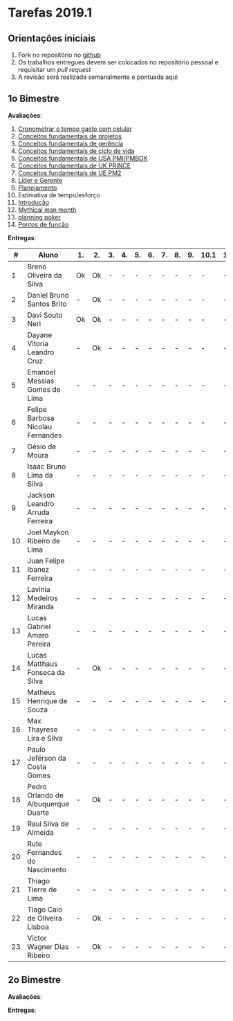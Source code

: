 # [](#header-1) Tarefas 2019.1

## [](#header-2) Orientações iniciais

1. Fork no repositório no [github](https://github.com/project-managment/2019.1)
2. Os trabalhos entregues devem ser colocados no repositório pessoal e requisitar um _pull request_
3. A revisão será realizada semanalmente e pontuada aqui


## [](#header-2) 1o Bimestre

**Avaliações**:

1. [Cronometrar o tempo gasto com celular](time)
2. [Conceitos fundamentais de projetos](basics/project/)
3. [Conceitos fundamentais de gerência](basics/management)
4. [Conceitos fundamentais de ciclo de vida](basics/life-cycle)
5. [Conceitos fundamentais de USA PMI/PMBOK](basics/pmbok)
6. [Conceitos fundamentais de UK PRINCE](basics/prince2)
7. [Conceitos fundamentais de UE PM2](.)
8. [Líder e Gerente](.)
9. [Planejamento](.)
10. Estimativa de tempo/esforço
   1. [Introdução](.)
   2. [Mythical man month](.)
   3. [planning poker](.)
   4. [Pontos de função](.)



**Entregas**:

| \#  | Aluno                               | 1.  | 2.  | 3.  | 4.  | 5.  | 6.  | 7.  | 8.  | 9.  | 10.1 | 10.2. | 10.3. | 10.4 |
| --- | ----------------------------------- | --- | --- | --- | --- | --- | --- | --- | --- | --- | ---- | ----- | ----- | ---- |
| 1   | Breno Oliveira da Silva             | Ok  | Ok  | -   | -   | -   | -   | -   | -   | -   | -    | -     | -     | -    |
| 2   | Daniel Bruno Santos Brito           | -   | Ok  | -   | -   | -   | -   | -   | -   | -   | -    | -     | -     | -    |
| 3   | Davi Souto Neri                     | Ok  | Ok  | -   | -   | -   | -   | -   | -   | -   | -    | -     | -     | -    |
| 4   | Dayane Vitoria Leandro Cruz         | -   | Ok  | -   | -   | -   | -   | -   | -   | -   | -    | -     | -     | -    |
| 5   | Emanoel Messias Gomes de Lima       | -   | -   | -   | -   | -   | -   | -   | -   | -   | -    | -     | -     | -    |
| 6   | Felipe Barbosa Nicolau Fernandes    | -   | -   | -   | -   | -   | -   | -   | -   | -   | -    | -     | -     | -    |
| 7   | Gésio de Moura                      | -   | -   | -   | -   | -   | -   | -   | -   | -   | -    | -     | -     | -    |
| 8   | Isaac Bruno Lima da Silva           | -   | -   | -   | -   | -   | -   | -   | -   | -   | -    | -     | -     | -    |
| 9   | Jackson Leandro Arruda Ferreira     | -   | -   | -   | -   | -   | -   | -   | -   | -   | -    | -     | -     | -    |
| 10  | Joel Maykon Ribeiro de Lima         | -   | -   | -   | -   | -   | -   | -   | -   | -   | -    | -     | -     | -    |
| 11  | Juan Felipe Ibanez Ferreira         | -   | -   | -   | -   | -   | -   | -   | -   | -   | -    | -     | -     | -    |
| 12  | Lavinia Medeiros Miranda            | -   | -   | -   | -   | -   | -   | -   | -   | -   | -    | -     | -     | -    |
| 13  | Lucas Gabriel Amaro Pereira         | -   | -   | -   | -   | -   | -   | -   | -   | -   | -    | -     | -     | -    |
| 14  | Lucas Matthaus Fonseca da Silva     | -   | Ok  | -   | -   | -   | -   | -   | -   | -   | -    | -     | -     | -    |
| 15  | Matheus Henrique de Souza           | -   | -   | -   | -   | -   | -   | -   | -   | -   | -    | -     | -     | -    |
| 16  | Max Thayrese Lira e Silva           | -   | -   | -   | -   | -   | -   | -   | -   | -   | -    | -     | -     | -    |
| 17  | Paulo Jeférson da Costa Gomes       | -   | -   | -   | -   | -   | -   | -   | -   | -   | -    | -     | -     | -    |
| 18  | Pedro Orlando de Albuquerque Duarte | -   | Ok  | -   | -   | -   | -   | -   | -   | -   | -    | -     | -     | -    |
| 19  | Raul Silva de Almeida               | -   | -   | -   | -   | -   | -   | -   | -   | -   | -    | -     | -     | -    |
| 20  | Rute Fernandes do Nascimento        | -   | -   | -   | -   | -   | -   | -   | -   | -   | -    | -     | -     | -    |
| 21  | Thiago Tierre de Lima               | -   | -   | -   | -   | -   | -   | -   | -   | -   | -    | -     | -     | -    |
| 22  | Tiago Caio de Oliveira Lisboa       | -   | Ok  | -   | -   | -   | -   | -   | -   | -   | -    | -     | -     | -    |
| 23  | Victor Wagner Dias Ribeiro          | -   | Ok  | -   | -   | -   | -   | -   | -   | -   | -    | -     | -     | -    |

## [](#header-2) 2o Bimestre

**Avaliações**:

**Entregas**:
